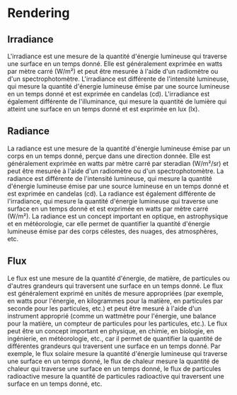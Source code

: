 # Rendering

## Irradiance
L'irradiance est une mesure de la quantité d'énergie lumineuse qui traverse une surface en un temps donné. Elle est généralement exprimée en watts par mètre carré (W/m²) et peut être mesurée à l'aide d'un radiomètre ou d'un spectrophotomètre. L'irradiance est différente de l'intensité lumineuse, qui mesure la quantité d'énergie lumineuse émise par une source lumineuse en un temps donné et est exprimée en candelas (cd). L'irradiance est également différente de l'illuminance, qui mesure la quantité de lumière qui atteint une surface en un temps donné et est exprimée en lux (lx).

## Radiance
La radiance est une mesure de la quantité d'énergie lumineuse émise par un corps en un temps donné, perçue dans une direction donnée. Elle est généralement exprimée en watts par mètre carré par steradian (W/m²/sr) et peut être mesurée à l'aide d'un radiomètre ou d'un spectrophotomètre. La radiance est différente de l'intensité lumineuse, qui mesure la quantité d'énergie lumineuse émise par une source lumineuse en un temps donné et est exprimée en candelas (cd). La radiance est également différente de l'irradiance, qui mesure la quantité d'énergie lumineuse qui traverse une surface en un temps donné et est exprimée en watts par mètre carré (W/m²). La radiance est un concept important en optique, en astrophysique et en météorologie, car elle permet de quantifier la quantité d'énergie lumineuse émise par des corps célestes, des nuages, des atmosphères, etc.

## Flux
Le flux est une mesure de la quantité d'énergie, de matière, de particules ou d'autres grandeurs qui traversent une surface en un temps donné. Le flux est généralement exprimé en unités de mesure appropriées (par exemple, en watts pour l'énergie, en kilogrammes pour la matière, en particules par seconde pour les particules, etc.) et peut être mesuré à l'aide d'un instrument approprié (comme un wattmètre pour l'énergie, une balance pour la matière, un compteur de particules pour les particules, etc.). Le flux peut être un concept important en physique, en chimie, en biologie, en ingénierie, en météorologie, etc., car il permet de quantifier la quantité de différentes grandeurs qui traversent une surface en un temps donné. Par exemple, le flux solaire mesure la quantité d'énergie lumineuse qui traverse une surface en un temps donné, le flux de chaleur mesure la quantité de chaleur qui traverse une surface en un temps donné, le flux de particules radioactive mesure la quantité de particules radioactive qui traversent une surface en un temps donné, etc.